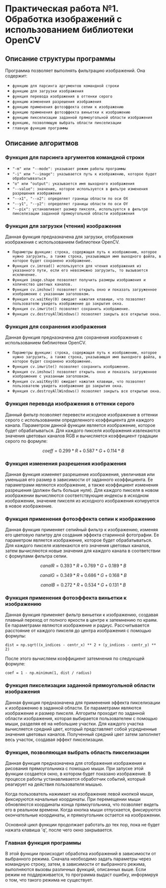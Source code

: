 # Практическая работа №1. Обработка изображений с использованием библиотеки OpenCV

## Описание структуры программы

Программа позволяет выполнять фильтрацию изображений. Она содержит: 
- `функцию для парсинга аргументов командной строки`
- `функцию для загрузки изображения`
- `функция перевода изображения в оттенки серого`
- `функцию изменения разрешения изображения`
- `функцию применения фотоэффекта сепии к изображению`
- `функцию применения фотоэффекта виньетки к изображению`
- `функцию пикселизации заданной прямоугольной области изображения`
- `функцию, позволяющую выбрать области пикселизации`
- `главную функцию программы`

## Описание алгоритмов

### Функция для парсинга аргументов командной строки

- `"-m" или "--mode": указывает режим работы программы`
- `"-i" или "--image": указывается путь к изображению, которое будет обрабатывваться`
- `"o" или "output": указывается имя выходного изображения`
- `"--value": значение, которое используется в фильтре изменения разрешения изображения`
- `"--x1", "--x2": определяет границы области по оси OX`
- `"--y1", "--y2": определяет границы области по оси OY`
- `"--pix": устанавливает размер пикселя, используется в фильтре пикселезации заданной прямоугольной области изображения`

### Функция для загрузки (чтения) изображения

Данная функция  предназначена для загрузки, отображения изображения с использованием библиотеки OpenCV. 

- `Параметры функции: строка, содержащая путь к изображению, которое нужно загрузить, а также строка, указывающая имя выходного файла, в которое будет сохранено изображение.`
- `Функция cv.imread() используется для чтения изображения из указанного пути, если его невозможно загрузить, то вызывается исключение.`
- `Функция image.shape позволяет получить размеры изображения и количество цветных каналов.`
- `Функция cv.imshow() позволяет открыть окно и показать загруженное изображение с указанным заголовком.`
- `Функция cv.waitKey(0) ожидает нажатия клавиши, что позволяет пользователю увидеть изображение до закрытия окна.`
- `Функция cv.imwrite() позволяет сохранить изображение.`
- `Функция cv.destroyAllWindows() позволяет закрыть все открытые окна.`

### Функция для сохранения изображения

Данная функция  предназначена для сохранения изображения с использованием библиотеки OpenCV. 

- `Параметры функции: строка, содержащая путь к изображению, которое нужно загрузить, а также строка, указывающая имя выходного файла, в которое будет сохранено изображение.`
- `Функция cv.imwrite() позволяет сохранить изображение.`
- `Функция cv.imshow() позволяет открыть окно и показать загруженное изображение с указанным заголовком.`
- `Функция cv.waitKey(0) ожидает нажатия клавиши, что позволяет пользователю увидеть изображение до закрытия окна.`
- `Функция cv.destroyAllWindows() позволяет закрыть все открытые окна.`

### Функция перевода изображения в оттенки серого

Данный фильтр позволяет перевести исходное изображение в оттенки серого с использованием определенного коэффициента для каждого канала. Параметром данной функции является изображение, которое будет обрабатываться. Для каждого пикселя изображения извлекаются значения цветовых каналов RGB и вычисляется коэффициент градации серого по формуле:
```math
coeff = 0.299 * R + 0.587 * G + 0.114 * B
```

### Функция изменения разрешения изображения

Данная функция изменяет разрешение изображения, увеличивая или уменьшая его размер в зависимости от заданного коэффициента. Ее параметрами являются изображение, а также коэффициент изменения разрешения (должен быть больше нуля). Для каждого пикселя в новом изображении вычисляются соответствующие индексы в исходном изображении, значение пикселя из исходного изображения копируется в новое изображение.

### Функция применения фотоэффекта сепии к изображению

Данная функция применяет сепийный фильтр к изображению, изменяя его цветовую палитру для создания эффекта старинной фотографии. Ее параметром является  изображение, которое будет обрабатываться. Для каждого пикселя извлекаются его значения цветовых каналов, затем вычисляются новые значения для каждого канала в соответствии с формулами фильтра сепии.
```math
canalR = 0.393 * R + 0.769 * G + 0.189 * B
```
```math
canalG = 0.349 * R + 0.686 * G + 0.168 * B
```
```math
canalB = 0.272 * R + 0.534 * G + 0.131 * B
```

### Функция применения фотоэффекта виньетки к изображению

Данная функция применяет фильтр виньетки к изображению, создавая плавный переход от полного яркости в центре к затемнению по краям. Ее параметрами являются изображение и радиус. Рассчитывается расстояние от каждого пикселя до центра изображения с помощью формулы: 

```cmath
dist = np.sqrt((x_indices - centr_x) ** 2 + (y_indices - centr_y) ** 2)
 ```
После этого вычисляем коэффициент затемнения по следующей формуле:

```cmath
coef = 1 - np.minimum(1, dist / radius)
```

### Функция пикселизации заданной прямоугольной области изображения

Данная функция предназначена для применения эффекта пикселизации к изображению в заданной области. Ее параметрами являются изображение и размер пикселя. Алгоритм проходит по заданной области изображения, которая выбирается пользователем с помощью мыши, разделяя её на небольшие участки. Для каждого участка вычисляется средний цвет, который представляет собой усредненные значения цветовых каналов. Полученный средний цвет затем заполняет весь участок, создавая эффект пикселизации.

### Функция, позволяющая выбрать область пикселизации 

Данная функция предназначена для отображения изображения и рисования прямоугольника с помощью мыши. При запуске этой функции создается окно, в котором будет показано изображение. В процессе работы устанавливается обработчик событий, который реагирует на действия пользователя мышью.

Когда пользователь нажимает на изображение левой кнопкой мыши, фиксируются начальные координаты. При перемещении мыши обновляются координаты конца прямоугольника, что позволяет видеть его в реальном времени. Когда кнопка мыши отпускается, фиксируются окончательные координаты, и прямоугольник остается на изображении.

Основной цикл функции продолжает работать до тех пор, пока не будет нажата клавиша 'q', после чего окно закрывается. 

### Главная функция программы

В этой функции происходит обработка изображений в зависимости от выбранного режима. Сначала необходимо задать параметры через командную строку, затем, в зависимости от выбранного режима, выполняются вызовы различных функций, описанных выше. Если режим не поддерживается, то программа выдаст ошибку, информируя о том, что такого режима не существует. 

